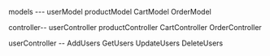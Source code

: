 <!-- # Shopping-Cart-Full-Stack -->


models --- 
userModel
productModel
CartModel
OrderModel

controller--
userController
productController
CartController
OrderController

userController --
AddUsers
GetUsers
UpdateUsers
DeleteUsers
